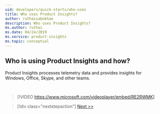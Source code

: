 ```yaml
---
uid: developers/quick-starts/who-uses
title: Who uses Product Insights?
author: ruthaisabokhae
description: Who uses Product Insights?
ms.author: ruthai
ms.date: 04/24/2019
ms.service: product-insights
ms.topic: conceptual
---
```


## <a id="who_uses"></a>Who is using Product Insights and how?

Product Insights processes telemetry data and provides insights for Windows, Office, Skype, and other teams.

<br/>

> [!VIDEO https://www.microsoft.com/videoplayer/embed/RE2RWMK]

> [!div class="nextstepaction"]
> [Next >>](how-to-get-started.md)
